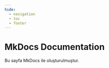 ```yaml
---
hide:
  - navigation
  - toc
  - footer
---
```


# MkDocs Documentation

Bu sayfa MkDocs ile oluşturulmuştur.
